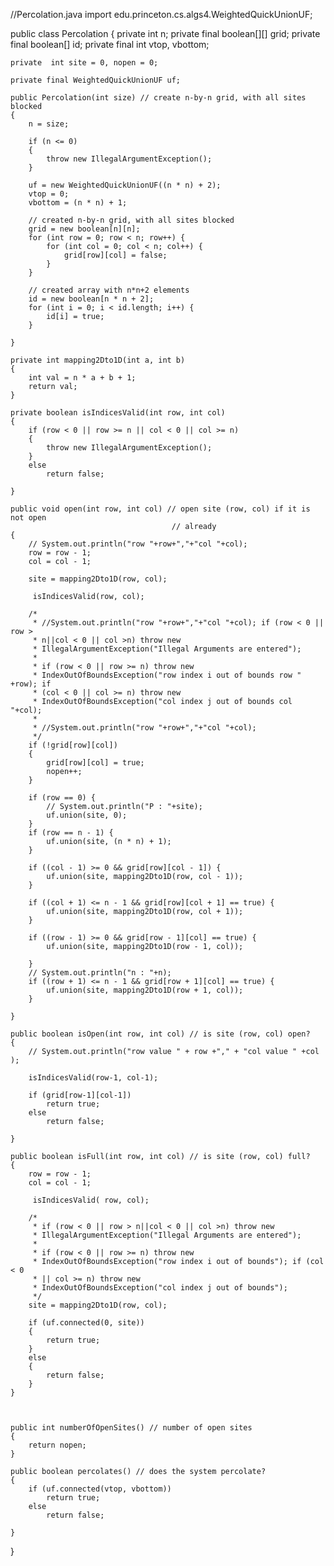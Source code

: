 //Percolation.java
import edu.princeton.cs.algs4.WeightedQuickUnionUF;

public class Percolation {
	 private int n;
	 private final boolean[][] grid;
	 private final boolean[] id;
	 private final int vtop, vbottom;

	private  int site = 0, nopen = 0;

	private final WeightedQuickUnionUF uf;

	public Percolation(int size) // create n-by-n grid, with all sites blocked
	{
		n = size;
				
		if (n <= 0)
		{
			throw new IllegalArgumentException();
		}
		
		uf = new WeightedQuickUnionUF((n * n) + 2);
		vtop = 0;
		vbottom = (n * n) + 1;

		// created n-by-n grid, with all sites blocked
		grid = new boolean[n][n];
		for (int row = 0; row < n; row++) {
			for (int col = 0; col < n; col++) {
				grid[row][col] = false;
			}
		}

		// created array with n*n+2 elements
		id = new boolean[n * n + 2];
		for (int i = 0; i < id.length; i++) {
			id[i] = true;
		}

	}

	private int mapping2Dto1D(int a, int b)
	{
		int val = n * a + b + 1;
		return val;
	}

	private boolean isIndicesValid(int row, int col)
	{
		if (row < 0 || row >= n || col < 0 || col >= n) 
		{
			throw new IllegalArgumentException();
		}
		else
			return false;
		
	}
	
	public void open(int row, int col) // open site (row, col) if it is not open
										// already
	{
		// System.out.println("row "+row+","+"col "+col);
		row = row - 1;
		col = col - 1;
		
		site = mapping2Dto1D(row, col);

		 isIndicesValid(row, col);

		/*
		 * //System.out.println("row "+row+","+"col "+col); if (row < 0 || row >
		 * n||col < 0 || col >n) throw new
		 * IllegalArgumentException("Illegal Arguments are entered");
		 * 
		 * if (row < 0 || row >= n) throw new
		 * IndexOutOfBoundsException("row index i out of bounds row " +row); if
		 * (col < 0 || col >= n) throw new
		 * IndexOutOfBoundsException("col index j out of bounds col "+col);
		 * 
		 * //System.out.println("row "+row+","+"col "+col);
		 */
		if (!grid[row][col])
		{
			grid[row][col] = true;
			nopen++;
		}

		if (row == 0) {
			// System.out.println("P : "+site);
			uf.union(site, 0);
		}
		if (row == n - 1) {
			uf.union(site, (n * n) + 1);
		}

		if ((col - 1) >= 0 && grid[row][col - 1]) {
			uf.union(site, mapping2Dto1D(row, col - 1));
		}

		if ((col + 1) <= n - 1 && grid[row][col + 1] == true) {
			uf.union(site, mapping2Dto1D(row, col + 1));
		}

		if ((row - 1) >= 0 && grid[row - 1][col] == true) {
			uf.union(site, mapping2Dto1D(row - 1, col));

		}
		// System.out.println("n : "+n);
		if ((row + 1) <= n - 1 && grid[row + 1][col] == true) {
			uf.union(site, mapping2Dto1D(row + 1, col));
		}

	}

	public boolean isOpen(int row, int col) // is site (row, col) open?
	{
		// System.out.println("row value " + row +"," + "col value " +col );
				
		isIndicesValid(row-1, col-1);
		 
		if (grid[row-1][col-1]) 
			return true; 
		else
			return false;
	  	
	}

	public boolean isFull(int row, int col) // is site (row, col) full?
	{
		row = row - 1;
		col = col - 1;

		 isIndicesValid( row, col);
		 
		/*
		 * if (row < 0 || row > n||col < 0 || col >n) throw new
		 * IllegalArgumentException("Illegal Arguments are entered");
		 * 
		 * if (row < 0 || row >= n) throw new
		 * IndexOutOfBoundsException("row index i out of bounds"); if (col < 0
		 * || col >= n) throw new
		 * IndexOutOfBoundsException("col index j out of bounds");
		 */
		site = mapping2Dto1D(row, col);

		if (uf.connected(0, site))
		{
			return true;
		}
		else
        {
			return false;
		}
	}
	
	

	public int numberOfOpenSites() // number of open sites
	{
		return nopen;
	}

	public boolean percolates() // does the system percolate?
	{
		if (uf.connected(vtop, vbottom))		
			return true;
		else		
			return false;
		
	}
}
